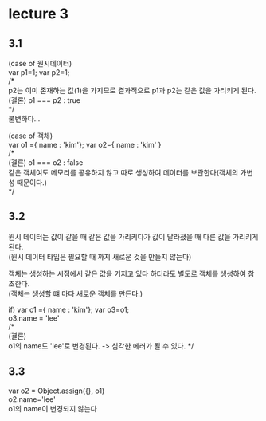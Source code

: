 lecture 3
===========================


## 3.1
(case of 원시데이터)               
var p1=1; var p2=1;          
/*           
    p2는 이미 존재하는 값(1)을 가지므로 결과적으로 p1과 p2는 같은 값을 가리키게 된다.
    (결론) p1 === p2 : true            
*/     
불변하다...              
            
               
(case of 객체)             
var o1 ={ name : 'kim'}; var o2={ name : 'kim' }                  
/*             
    (결론) o1 === o2 : false          
    같은 객체여도 메모리를 공유하지 않고 따로 생성하여 데이터를 보관한다(객체의 가변성 때문이다.)              
*/            

                   
               
## 3.2
원시 데이터는 값이 같을 때 같은 값을 가리키다가 값이 달라졌을 때 다른 값을 가리키게 된다.           
(원시 데이터 타입은 필요할 때 까지 새로운 것을 만들지 않는다)         
          
객체는 생성하는 시점에서 같은 값을 기지고 있다 하더라도 별도로 객체를 생성하여 참조한다.          
(객체는 생성할 떄 마다 새로운 객체를 만든다.)           

if) var o1 ={ name : 'kim'};  var o3=o1;                 
o3.name = 'lee'              
/*             
    (결론)              
    o1의 name도 'lee'로 변경된다. -> 심각한 에러가 될 수 있다.
*/             
               
            
             
## 3.3
var o2 = Object.assign({}, o1)         
o2.name='lee'            
o1의 name이 변경되지 않는다             